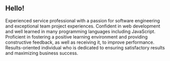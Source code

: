 ## Hello!

Experienced service professional with a passion for software engineering and exceptional team project experiences. Confident in web development and well learned in many programming languages including JavaScript. Proficient in fostering a positive learning environment and providing constructive feedback, as well as receiving it, to improve performance. Results-oriented individual who is dedicated to ensuring satisfactory results and maximizing business success. 
